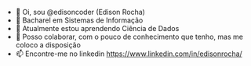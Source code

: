 - 👋 Oi, sou @edisoncoder (Edison Rocha)
- 👀 Bacharel em Sistemas de Informação
- 🌱 Atualmente estou aprendendo Ciência de Dados
- 💞️ Posso colaborar, com o pouco de conhecimento que tenho, mas me coloco a disposição
- 📫 Encontre-me no linkedin https://www.linkedin.com/in/edisonrocha/

<!---
edisoncoder/edisoncoder is a ✨ special ✨ repository because its `README.md` (this file) appears on your GitHub profile.
You can click the Preview link to take a look at your changes.
--->
